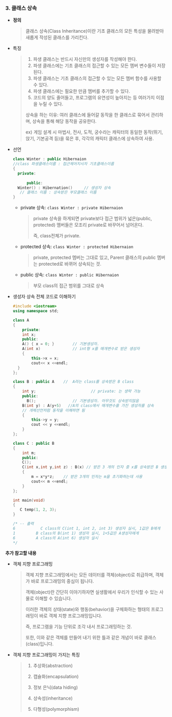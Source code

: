 ### 3.  클래스 상속  

- **정의**

  >클래스 상속(Class Inheritance)이란 기초 클래스의 모든 특성을 물려받아 새롭게 작성된 클래스를 가리킨다.

- 특징

  > 1. 파생 클래스는 반드시 자신만의 생성자를 작성해야 한다.
  > 2. 파생 클래스에는 기초 클래스의 접근할 수 있는 모든 멤버 변수들이 저장된다.
  > 3. 파생 클래스는 기초 클래스의 접근할 수 있는 모든 멤버 함수를 사용할 수 있다.
  > 4. 파생 클래스에는 필요한 만큼 멤버를 추가할 수 있다.
  > 5. 코드의 양도 줄어들고, 프로그램의 유연성이 높아지는 등 여러가지 이점을 누릴 수 있다.
  >
  > 상속을 하는 이유: 여러 클래스에 들어갈 동작을 한 클래스로 묶어서 관리하며, 상속을 통해 해당 동작을 공유한다.
  >
  > ex) 게임 설계 시 마법사, 전사, 도적, 궁수라는 캐릭터의 동일한 동작(뛰기, 앉기, 기본공격 등)을 묶은 후, 각각의 캐릭터 클래스에 상속하여 사용.

- 선언

  ```c++
  class Winter : public Hibernaion
  //class 파생클래스이름 : 접근제어지시자 기초클래스이름
  {
   	private:
   	   
    	public:   							
  	Winter() : Hibernation()     // 생성자 상속
     // 클래스 이름 : 상속받은 부모클래스 이름
  }
  ```

  - private 상속: `class Winter : private Hibernaion`

    >private 상속을 하게되면 private보다 접근 범위가 넓은(public, protected) 멤버들은 모조리 private로 바꾸어서 넘어온다. 
    >
    >즉, class전체가 private.

  - protected 상속:  `class Winter : protected Hibernaion`

    >private, protected 멤버는 그대로 있고, Parent 클래스의 public 멤버는 protected로 바뀌어 상속되는 것.

  - public 상속: `class Winter : public Hibernaion`

    >부모 class의 접근 범위를 그대로 상속

- 생성자 상속 전체 코드로 이해하기

  ```c++
  #include <iostream>
  using namespace std;
  
  class A
  {
      private:
      int x;
      public:
      A() { x = 0; }  		// 기본생성자. 
      A(int x)				// int형 x를 매개변수로 받은 생성자
      {
          this->x = x;
          cout<< x <<endl;
   	}    
  };
  
  class B : public A 	//  A라는 class를 상속받은 B class
  {
      int y;             			// private: 는 생략 가능
      public:
    	B();				// 기본생성자. 아무것도 상속받지않음
      B(int y) : A(y+5)   //A의 class에서 매개변수를 가진 생성자를 상속 
      // 개체선언처럼 동작을 이해하면 됨
      {
          this->y = y;
          cout << y <<endl;
      }    
  };
  
  class C : public B
  {
      int m;
      public:
      C();
      C(int x,int y,int z) : B(x) // 받은 3 개의 인자 중 x를 상속받은 B 생성자에게 전달     
      {
          m = x*y*z;    // 받은 3개의 인자는 m을 초기화하는데 사용
          cout<< m <<endl;
      }    
  };
  
  int main(void)
  {
     C temp(1, 2, 3);
  }
  
  /* -- 출력
  6           C class의 C(int 1, int 2, int 3) 생성자 실시, 1값은 B에게
  1			B class의 B(int 1) 생성자 실시, 1+5값은 A생성자에게
  6			A class의 A(int 6) 생성자 실시
  */
  ```

  









**추가 참고할 내용**

- 객체 지향 프로그래밍

  > 객체 지향 프로그래밍에서는 모든 데이터를 객체(object)로 취급하며, 객체가 바로 프로그래밍의 중심이 됩니다.
  >
  > 객체(object)란 간단히 이야기하자면 실생활에서 우리가 인식할 수 있는 사물로 이해할 수 있습니다.
  >
  > 이러한 객체의 상태(state)와 행동(behavior)을 구체화하는 형태의 프로그래밍이 바로 객체 지향 프로그래밍입니다.
  >
  > 즉, 프로그램을 기능 단위로 조각 내서 프로그래밍하는 것.
  >
  > 또한, 이와 같은 객체를 만들어 내기 위한 틀과 같은 개념이 바로 클래스(class)입니다.

- 객체 지향 프로그래밍이 가지는 특징

  > 1. 추상화(abstraction)
  >
  > 2. 캡슐화(encapsulation)
  >
  > 3. 정보 은닉(data hiding)
  >
  > 4. 상속성(inheritance)
  >
  > 5. 다형성(polymorphism)

